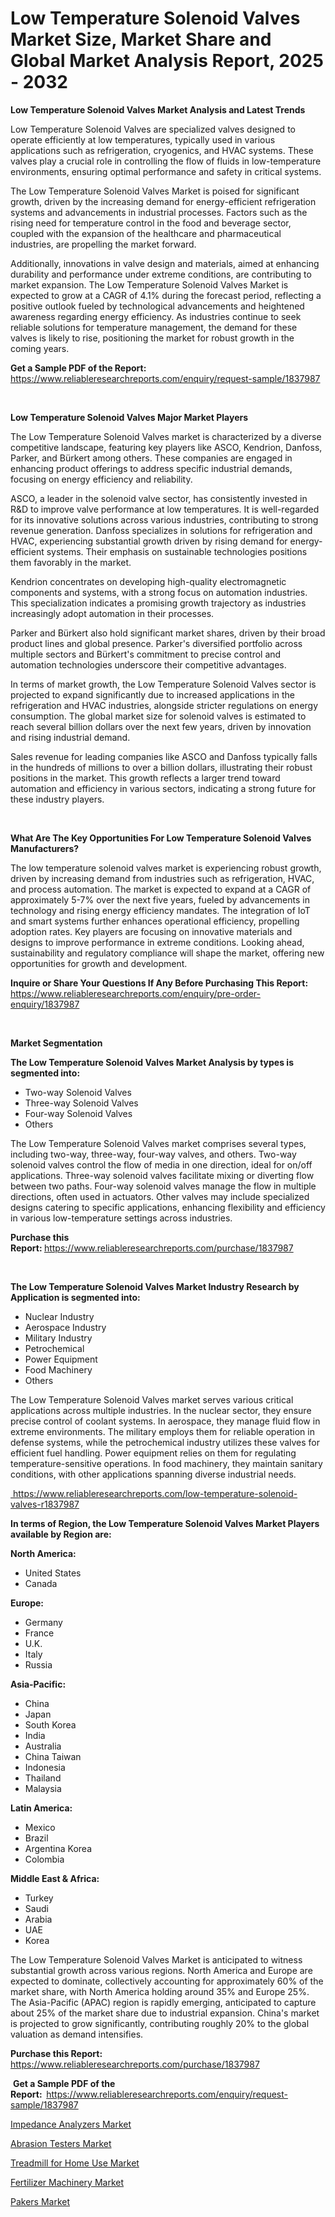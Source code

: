 <p><h1>Low Temperature Solenoid Valves Market Size, Market Share and Global Market Analysis Report, 2025 - 2032</h1></p><p><strong>Low Temperature Solenoid Valves Market Analysis and Latest Trends</strong></p>
<p><p>Low Temperature Solenoid Valves are specialized valves designed to operate efficiently at low temperatures, typically used in various applications such as refrigeration, cryogenics, and HVAC systems. These valves play a crucial role in controlling the flow of fluids in low-temperature environments, ensuring optimal performance and safety in critical systems.</p><p>The Low Temperature Solenoid Valves Market is poised for significant growth, driven by the increasing demand for energy-efficient refrigeration systems and advancements in industrial processes. Factors such as the rising need for temperature control in the food and beverage sector, coupled with the expansion of the healthcare and pharmaceutical industries, are propelling the market forward. </p><p>Additionally, innovations in valve design and materials, aimed at enhancing durability and performance under extreme conditions, are contributing to market expansion. The Low Temperature Solenoid Valves Market is expected to grow at a CAGR of 4.1% during the forecast period, reflecting a positive outlook fueled by technological advancements and heightened awareness regarding energy efficiency. As industries continue to seek reliable solutions for temperature management, the demand for these valves is likely to rise, positioning the market for robust growth in the coming years.</p></p>
<p><strong>Get a Sample PDF of the Report:&nbsp;</strong> <a href="https://www.reliableresearchreports.com/enquiry/request-sample/1837987?utm_campaign=38&utm_medium=2&utm_source=Github&utm_content=ia&utm_term=18022025&utm_id=low-temperature-solenoid-valves">https://www.reliableresearchreports.com/enquiry/request-sample/1837987</a></p>
<p>&nbsp;</p>
<p><strong>Low Temperature Solenoid Valves Major Market Players</strong></p>
<p><p>The Low Temperature Solenoid Valves market is characterized by a diverse competitive landscape, featuring key players like ASCO, Kendrion, Danfoss, Parker, and Bürkert among others. These companies are engaged in enhancing product offerings to address specific industrial demands, focusing on energy efficiency and reliability.</p><p>ASCO, a leader in the solenoid valve sector, has consistently invested in R&D to improve valve performance at low temperatures. It is well-regarded for its innovative solutions across various industries, contributing to strong revenue generation. Danfoss specializes in solutions for refrigeration and HVAC, experiencing substantial growth driven by rising demand for energy-efficient systems. Their emphasis on sustainable technologies positions them favorably in the market.</p><p>Kendrion concentrates on developing high-quality electromagnetic components and systems, with a strong focus on automation industries. This specialization indicates a promising growth trajectory as industries increasingly adopt automation in their processes.</p><p>Parker and Bürkert also hold significant market shares, driven by their broad product lines and global presence. Parker's diversified portfolio across multiple sectors and Bürkert's commitment to precise control and automation technologies underscore their competitive advantages.</p><p>In terms of market growth, the Low Temperature Solenoid Valves sector is projected to expand significantly due to increased applications in the refrigeration and HVAC industries, alongside stricter regulations on energy consumption. The global market size for solenoid valves is estimated to reach several billion dollars over the next few years, driven by innovation and rising industrial demand.</p><p>Sales revenue for leading companies like ASCO and Danfoss typically falls in the hundreds of millions to over a billion dollars, illustrating their robust positions in the market. This growth reflects a larger trend toward automation and efficiency in various sectors, indicating a strong future for these industry players.</p></p>
<p>&nbsp;</p>
<p><strong>What Are The Key Opportunities For Low Temperature Solenoid Valves Manufacturers?</strong></p>
<p><p>The low temperature solenoid valves market is experiencing robust growth, driven by increasing demand from industries such as refrigeration, HVAC, and process automation. The market is expected to expand at a CAGR of approximately 5-7% over the next five years, fueled by advancements in technology and rising energy efficiency mandates. The integration of IoT and smart systems further enhances operational efficiency, propelling adoption rates. Key players are focusing on innovative materials and designs to improve performance in extreme conditions. Looking ahead, sustainability and regulatory compliance will shape the market, offering new opportunities for growth and development.</p></p>
<p><strong>Inquire or Share Your Questions If Any Before Purchasing This Report:</strong> <a href="https://www.reliableresearchreports.com/enquiry/pre-order-enquiry/1837987?utm_campaign=38&utm_medium=2&utm_source=Github&utm_content=ia&utm_term=18022025&utm_id=low-temperature-solenoid-valves">https://www.reliableresearchreports.com/enquiry/pre-order-enquiry/1837987</a></p>
<p>&nbsp;</p>
<p><strong>Market Segmentation</strong></p>
<p><strong>The Low Temperature Solenoid Valves Market Analysis by types is segmented into:</strong></p>
<p><ul><li>Two-way Solenoid Valves</li><li>Three-way Solenoid Valves</li><li>Four-way Solenoid Valves</li><li>Others</li></ul></p>
<p><p>The Low Temperature Solenoid Valves market comprises several types, including two-way, three-way, four-way valves, and others. Two-way solenoid valves control the flow of media in one direction, ideal for on/off applications. Three-way solenoid valves facilitate mixing or diverting flow between two paths. Four-way solenoid valves manage the flow in multiple directions, often used in actuators. Other valves may include specialized designs catering to specific applications, enhancing flexibility and efficiency in various low-temperature settings across industries.</p></p>
<p><strong>Purchase this Report:&nbsp;</strong><a href="https://www.reliableresearchreports.com/purchase/1837987?utm_campaign=38&utm_medium=2&utm_source=Github&utm_content=ia&utm_term=18022025&utm_id=low-temperature-solenoid-valves">https://www.reliableresearchreports.com/purchase/1837987</a></p>
<p>&nbsp;</p>
<p><strong>The Low Temperature Solenoid Valves Market Industry Research by Application is segmented into:</strong></p>
<p><ul><li>Nuclear Industry</li><li>Aerospace Industry</li><li>Military Industry</li><li>Petrochemical</li><li>Power Equipment</li><li>Food Machinery</li><li>Others</li></ul></p>
<p><p>The Low Temperature Solenoid Valves market serves various critical applications across multiple industries. In the nuclear sector, they ensure precise control of coolant systems. In aerospace, they manage fluid flow in extreme environments. The military employs them for reliable operation in defense systems, while the petrochemical industry utilizes these valves for efficient fuel handling. Power equipment relies on them for regulating temperature-sensitive operations. In food machinery, they maintain sanitary conditions, with other applications spanning diverse industrial needs.</p></p>
<p><a href="https://www.reliableresearchreports.com/low-temperature-solenoid-valves-r1837987?utm_campaign=38&utm_medium=2&utm_source=Github&utm_content=ia&utm_term=18022025&utm_id=low-temperature-solenoid-valves">&nbsp;https://www.reliableresearchreports.com/low-temperature-solenoid-valves-r1837987</a></p>
<p><strong>In terms of Region, the Low Temperature Solenoid Valves Market Players available by Region are:</strong></p>
<p>
    <p> <strong> North America: </strong>
        <ul>
            <li>United States</li>
            <li>Canada</li>
        </ul>
        </p> 
    <p> <strong> Europe: </strong>
        <ul>
            <li>Germany</li>
            <li>France</li>
            <li>U.K.</li>
            <li>Italy</li>
            <li>Russia</li>
        </ul>
        </p> 
    <p> <strong> Asia-Pacific: </strong>
        <ul>
            <li>China</li>
            <li>Japan</li>
            <li>South Korea</li>
            <li>India</li>
            <li>Australia</li>
            <li>China Taiwan</li>
            <li>Indonesia</li>
            <li>Thailand</li>
            <li>Malaysia</li>
        </ul>
        </p> 
    <p> <strong> Latin America: </strong>
        <ul>
            <li>Mexico</li>
            <li>Brazil</li>
            <li>Argentina Korea</li>
            <li>Colombia</li>
        </ul>
        </p> 
    <p> <strong> Middle East & Africa: </strong>
        <ul>
            <li>Turkey</li>
            <li>Saudi</li>
            <li>Arabia</li>
            <li>UAE</li>
            <li>Korea</li>
        </ul>
    </p>
    </p>
<p><p>The Low Temperature Solenoid Valves Market is anticipated to witness substantial growth across various regions. North America and Europe are expected to dominate, collectively accounting for approximately 60% of the market share, with North America holding around 35% and Europe 25%. The Asia-Pacific (APAC) region is rapidly emerging, anticipated to capture about 25% of the market share due to industrial expansion. China's market is projected to grow significantly, contributing roughly 20% to the global valuation as demand intensifies.</p></p>
<p><strong>Purchase this Report: </strong><a href="https://www.reliableresearchreports.com/purchase/1837987?utm_campaign=38&utm_medium=2&utm_source=Github&utm_content=ia&utm_term=18022025&utm_id=low-temperature-solenoid-valves">https://www.reliableresearchreports.com/purchase/1837987</a></p>
<p>&nbsp;<strong>Get a Sample PDF of the Report:&nbsp;&nbsp;</strong><a href="https://www.reliableresearchreports.com/enquiry/request-sample/1837987?utm_campaign=38&utm_medium=2&utm_source=Github&utm_content=ia&utm_term=18022025&utm_id=low-temperature-solenoid-valves">https://www.reliableresearchreports.com/enquiry/request-sample/1837987</a></p>
<p><strong></strong></p>
<p><p><a href="https://github.com/duscarajlha/Market-Research-Report-List-1/blob/main/impedance-analyzers-market.md?utm_campaign=38&utm_medium=2&utm_source=Github&utm_content=ia&utm_term=18022025&utm_id=low-temperature-solenoid-valves">Impedance Analyzers Market</a></p><p><a href="https://github.com/ariyilmelzar/Market-Research-Report-List-1/blob/main/abrasion-testers-market.md?utm_campaign=38&utm_medium=2&utm_source=Github&utm_content=ia&utm_term=18022025&utm_id=low-temperature-solenoid-valves">Abrasion Testers Market</a></p><p><a href="https://github.com/boluluhabeel/Market-Research-Report-List-1/blob/main/treadmill-for-home-use-market.md?utm_campaign=38&utm_medium=2&utm_source=Github&utm_content=ia&utm_term=18022025&utm_id=low-temperature-solenoid-valves">Treadmill for Home Use Market</a></p><p><a href="https://github.com/lalolatiot/Market-Research-Report-List-1/blob/main/fertilizer-machinery-market.md?utm_campaign=38&utm_medium=2&utm_source=Github&utm_content=ia&utm_term=18022025&utm_id=low-temperature-solenoid-valves">Fertilizer Machinery Market</a></p><p><a href="https://github.com/zurubting/Market-Research-Report-List-1/blob/main/pakers-market.md?utm_campaign=38&utm_medium=2&utm_source=Github&utm_content=ia&utm_term=18022025&utm_id=low-temperature-solenoid-valves">Pakers Market</a></p></p>